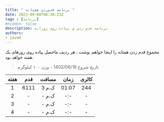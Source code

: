 ```yaml
---
title: " برنامه قدم‌زدن هفتانه "
date: 2023-09-08T06:30:23Z
tags : [برنامه]
#hidden: false
description: برنامه قدم زدن و پیادە روی روزانه
authors:
- javad
---
```



مجموع قدم زدن هفتانه را اینجا خواهم نوشت ، هر ردیف ماحصل پیاده روی روزهای یک هفته خواهد بود.
> تاریخ شروع  1402/06/18  - وزن ١٠٠ کیلوگرم

| **هفته** | **قدم** |**مسافت** | **زمان** | **کالری** |
| :----: |  :----: |  :----: | :----: | :----: |
| 1 | 6111 | 3 ک.م  | 01:07 | 244 |
| 2 | - | - ک.م  | -:- | - |
| 3 | - | - ک.م  | -:- | - |
| 4 | - | - ک.م  | -:- | - |





